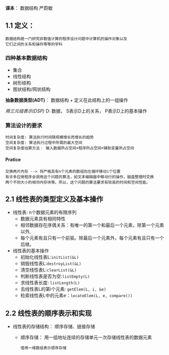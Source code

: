 **课本**：  数据结构 严蔚敏

## 1.1 定义：
    数据结构是一门研究非数值计算的程序设计问题中计算机的操作对象以及
    它们之间的关系和操作等等的学科
 
### **四种基本数据结构**
 - 集合
 - 线性结构
 - 树形结构
 - 图状结构/网状结构
 
 **抽象数据类型(ADT)**： 
 数据结构 + 定义在此结构上的一组操作
 
 _用三元组表示(DSP)_
 D: 数据， S表示D上的关系， P表示D上的基本操作
 
### 算法设计的要求
    时间复杂度: 算法执行时间随规模增长而增长的趋势
    空间复杂度: 算法执行过程中所需的最大空间
    空间复杂度估算方法： 输入数据所占空间+程序所占空间+辅助变量所占空间
 

#### Pratice
    交换两片内存 --> 将严格具有n个元素的数组向左循环移动i个位置
    有许多应用程序会调用这个问题的算法，如文本编辑器中移动行的操作，磁盘整理时交换
    两个不同大小的相邻内存块等。所以，这个问题的算法要求有较高的时间和空间性能。
    
## 2.1 线性表的类型定义及基本操作
- 线性表: n个数据元素的有限序列
   - 数据元素具有相同特性
   - 相邻数据存在序偶关系：有唯一的第一个和最后一个元素，除第一个元素以外,
   - 每个元素有且只有一个前驱。除最后一个元素外，每个元素有且只有一个后继。
- 线性表的基本操作
    - 初始化线性表L:`initList(&L)`
    - 销毁线性表L:`destroyList(&L)`
    - 清空线性表L:`clearList(&L)`
    - 判断线性表是否为空:`listEmpty(L)`
    - 求线性表长度: `listLength(L)`
    - 去线性表L的第i个元素: `getElem(L, i, &e)`
    - 检索线性表L中的元素e：`locateElem(L, e, compare())`
    
 ## 2.2 线性表的顺序表示和实现
 - 线性表的存储结构： 顺序存储、链接存储
    - 顺序存储： 用一组地址连续的存储单元一次存储线性表的数据元素
    
          借用一维数组表示顺序存储
  